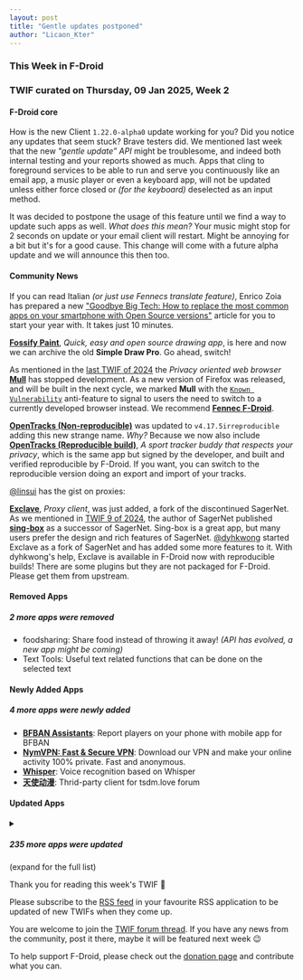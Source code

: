 ```yaml
---
layout: post
title: "Gentle updates postponed"
author: "Licaon_Kter"
---
```


### This Week in F-Droid

### TWIF curated on Thursday, 09 Jan 2025, Week 2

#### F-Droid core

How is the new Client `1.22.0-alpha0` update working for you? Did you notice any updates that seem stuck? Brave testers did. We mentioned last week that the new _"gentle update” API_ might be troublesome, and indeed both internal testing and your reports showed as much. Apps that cling to foreground services to be able to run and serve you continuously like an email app, a music player or even a keyboard app, will not be updated unless either force closed or _(for the keyboard)_ deselected as an input method.

It was decided to postpone the usage of this feature until we find a way to update such apps as well. _What does this mean?_ Your music might stop for 2 seconds on update or your email client will restart. Might be annoying for a bit but it's for a good cause. This change will come with a future alpha update and we will announce this then too.


#### Community News
If you can read Italian _(or just use Fennecs translate feature)_, Enrico Zoia has prepared a new ["Goodbye Big Tech: How to replace the most common apps on your smartphone with Open Source versions"](https://www.dday.it/redazione/51560/addio-big-tech-come-sostituire-le-app-piu-comuni-del-tuo-smartphone-con-versioni-open-source) article for you to start your year with. It takes just 10 minutes.

**[Fossify Paint](https://f-droid.org/packages/org.fossify.paint)**, _Quick, easy and open source drawing app_, is here and now we can archive the old **Simple Draw Pro**. Go ahead, switch!

As mentioned in the [last TWIF of 2024](https://f-droid.org/2024/12/26/twif.html) the _Privacy oriented web browser_ **[Mull](https://f-droid.org/packages/us.spotco.fennec_dos/)** has stopped development. As a new version of Firefox was released, and will be built in the next cycle, we marked **Mull** with the [`Known Vulnerability`](https://f-droid.org/docs/Anti-Features/#KnownVuln) anti-feature to signal to users the need to switch to a currently developed browser instead. We recommend **[Fennec F-Droid](https://f-droid.org/packages/org.mozilla.fennec_fdroid/)**.

**[OpenTracks \(Non\-reproducible\)](https://f-droid.org/packages/de.dennisguse.opentracks)** was updated to `v4.17.5irreproducible` adding this new strange name. _Why?_ Because we now also include **[OpenTracks \(Reproducible build\)](https://f-droid.org/packages/de.dennisguse.opentracks.playstore)**, _A sport tracker buddy that respects your privacy_, which is the same app but signed by the developer, and built and verified reproducible by F-Droid. If you want, you can switch to the reproducible version doing an export and import of your tracks.

[@linsui](https://gitlab.com/linsui) has the gist on proxies:

**[Exclave](https://f-droid.org/packages/com.github.dyhkwong.sagernet)**, _Proxy client_, was just added, a fork of the discontinued SagerNet. As we mentioned in [TWIF 9 of 2024](https://f-droid.org/2024/02/29/twif.html#community-news), the author of SagerNet published **[sing-box](https://f-droid.org/packages/io.nekohasekai.sfa/)** as a successor of SagerNet. Sing-box is a great app, but many users prefer the design and rich features of SagerNet. [@dyhkwong](https://github.com/dyhkwong) started Exclave as a fork of SagerNet and has added some more features to it. With dyhkwong's help, Exclave is available in F-Droid now with reproducible builds! There are some plugins but they are not packaged for F-Droid. Please get them from upstream.


#### Removed Apps
##### 2 more apps were removed
* foodsharing: Share food instead of throwing it away\! _(API has evolved, a new app might be coming)_
* Text Tools: Useful text related functions that can be done on the selected text

#### Newly Added Apps
##### 4 more apps were newly added
* **[BFBAN Assistants](https://f-droid.org/packages/com.cabbagelol.bfban)**: Report players on your phone with mobile app for BFBAN
* **[NymVPN: Fast & Secure VPN](https://f-droid.org/packages/net.nymtech.nymvpn)**: Download our VPN and make your online activity 100% private\. Fast and anonymous\.
* **[Whisper](https://f-droid.org/packages/org.woheller69.whisper)**: Voice recognition based on Whisper
* **[天使动漫](https://f-droid.org/packages/kzs.th000.tsdm_client)**: Thrid\-party client for tsdm\.love forum

#### Updated Apps
<details markdown=1>
<summary><h5>235 more apps were updated</h5> (expand for the full list)</summary>

* **[3D Model Viewer](https://f-droid.org/packages/org.andresoviedo.dddmodel2)** was updated to `4.1.1`
* **[Acode editor \- Android code editor](https://f-droid.org/packages/com.foxdebug.acode)** was updated to `1.10.7`
* **[Aegis Authenticator](https://f-droid.org/packages/com.beemdevelopment.aegis)** was updated to `3.3.3`
* **[Aer \- Fork of Anemo](https://f-droid.org/packages/alt.nainapps.aer)** was updated to `2024.12.25`
* **[Alembicons](https://f-droid.org/packages/com.kaanelloed.iconeration)** was updated to `2024.12.02`
* **[Amber](https://f-droid.org/packages/com.greenart7c3.nostrsigner)** was updated to `3.0.7`
* **[AndBible: Bible Study](https://f-droid.org/packages/net.bible.android.activity)** was updated to `5.0.835`
* **[AnkiDroid: Flashcards](https://f-droid.org/packages/com.ichi2.anki)** was updated to `2.20.1`
* **[ANOTHERpass](https://f-droid.org/packages/de.jepfa.yapm)** was updated to `2.0.4`
* **[Arcticons](https://f-droid.org/packages/com.donnnno.arcticons)** was updated to `12.0.5`
* **[Arcticons Black](https://f-droid.org/packages/com.donnnno.arcticons.light)** was updated to `12.0.5`
* **[Arcticons Day & Night](https://f-droid.org/packages/com.donnnno.arcticons.daynight)** was updated to `12.0.5`
* **[Arcticons Material You](https://f-droid.org/packages/com.donnnno.arcticons.you)** was updated to `12.0.5`
* **[Arx Libertatis](https://f-droid.org/packages/com.arxlibertatis)** was updated to `1.3.5.2`
* **[Aurora Store](https://f-droid.org/packages/com.aurora.store)** was updated to `4.6.3`
* **[Ball2Box](https://f-droid.org/packages/com.simondalvai.ball2box)** was updated to `4.1.6`
* **[Bangle\.js Gadgetbridge](https://f-droid.org/packages/com.espruino.gadgetbridge.banglejs)** was updated to `0.83.1-banglejs`
* **[Barcode Scanner](https://f-droid.org/packages/com.atharok.barcodescanner)** was updated to `1.25.0`
* **[baresip](https://f-droid.org/packages/com.tutpro.baresip)** was updated to `63.1.0`
* **[baresip\+](https://f-droid.org/packages/com.tutpro.baresip.plus)** was updated to `50.1.0`
* **[BetterCounter](https://f-droid.org/packages/org.kde.bettercounter)** was updated to `4.10.1`
* **[Bibleside](https://f-droid.org/packages/com.bibleside.bibleside)** was updated to `0.3.1-alpha`
* **[BitBanana](https://f-droid.org/packages/app.michaelwuensch.https://gitlab.com/linsuibitbanana)** was updated to `0.8.8`
* **[Blitzortung Lightning Monitor](https://f-droid.org/packages/org.blitzortung.android.app)** was updated to `2.2.6`
* **[Bluetooth Remote](https://f-droid.org/packages/com.atharok.btremote)** was updated to `1.5.1`
* **[Book's Story](https://f-droid.org/packages/ua.acclorite.book_story)** was updated to `1.5.0`
* **[Bookaccio Book Tracker](https://f-droid.org/packages/com.bugsdev2.bookaccio)** was updated to `0.2.0`
* **[Butterfly](https://f-droid.org/packages/dev.linwood.butterfly)** was updated to `2.2.3`
* **[c3nav](https://f-droid.org/packages/de.c3nav.droid)** was updated to `4.5.1`
* **[Calliope mini](https://f-droid.org/packages/cc.calliope.mini)** was updated to `2.0.5`
* **[Calorimeter](https://f-droid.org/packages/de.swgross.calorimeter)** was updated to `1.0.4`
* **[Capy Reader](https://f-droid.org/packages/com.capyreader.app)** was updated to `2025.01.1089`
* **[Cartes IGN](https://f-droid.org/packages/fr.ign.geoportail)** was updated to `3.1.30`
* **[Casio G\-Shock Smart Sync](https://f-droid.org/packages/org.avmedia.gshockGoogleSync)** was updated to `21.4`
* **[Catima — Loyalty Card Wallet](https://f-droid.org/packages/me.hackerchick.catima)** was updated to `2.34.2`
* **[Chaldea](https://f-droid.org/packages/cc.narumi.chaldea.fdroid)** was updated to `2.5.18`
* **[Chance](https://f-droid.org/packages/com.github.jameshnsears.chance)** was updated to `1.5.0`
* **[ChatLaunch for WhatsApp](https://f-droid.org/packages/dev.theolm.wwc)** was updated to `v0.15.0`
* **[Citrine](https://f-droid.org/packages/com.greenart7c3.citrine)** was updated to `0.6.0`
* **[Ciyue](https://f-droid.org/packages/org.eu.mumulhl.ciyue)** was updated to `0.16.0`
* **[Clash Meta For Android](https://f-droid.org/packages/com.github.metacubex.clash.meta)** was updated to `2.11.4.Meta`
* **[Clauncher](https://f-droid.org/packages/app.clauncher)** was updated to `v5.1.3`
* **[Clipious](https://f-droid.org/packages/com.github.lamarios.clipious)** was updated to `1.22.6`
* **[Commons](https://f-droid.org/packages/fr.free.nrw.commons)** was updated to `5.1.1`
* **[Conversations](https://f-droid.org/packages/eu.siacs.conversations)** was updated to `2.17.7+free`
* **[Converter NOW: Unit Converter](https://f-droid.org/packages/com.ferrarid.converterpro)** was updated to `4.2.4`
* **[Counter](https://f-droid.org/packages/me.tsukanov.counter)** was updated to `32`
* **[CrossWords](https://f-droid.org/packages/org.eehouse.android.xw4)** was updated to `4.4.204`
* **[Cryptomator](https://f-droid.org/packages/org.cryptomator.lite)** was updated to `1.10.4`
* **[Dahdidahdit \- the Morse Trainer](https://f-droid.org/packages/com.paddlesandbugs.dahdidahdit)** was updated to `1.13.1`
* **[DankChat](https://f-droid.org/packages/com.flxrs.dankchat)** was updated to `3.10.0`
* **[DAVx⁵](https://f-droid.org/packages/at.bitfire.davdroid)** was updated to `4.4.5-ose`
* **[Deku SMS](https://f-droid.org/packages/com.afkanerd.deku)** was updated to `0.56.0`
* **[Delta Icon Pack](https://f-droid.org/packages/website.leifs.delta.foss)** was updated to `1.9.9`
* **[DigiAgriApp](https://f-droid.org/packages/org.digiagriapp)** was updated to `0.3.1`
* **[DigiPaws \- Focus & Productivity](https://f-droid.org/packages/nethical.digipaws)** was updated to `1.3-alpha-lite`
* **[DNSNet](https://f-droid.org/packages/dev.clombardo.dnsnet)** was updated to `1.0.15`
* **[Droid\-ify](https://f-droid.org/packages/com.looker.droidify)** was updated to `0.6.4`
* **[Easter Eggs](https://f-droid.org/packages/com.dede.android_eggs)** was updated to `3.3.0`
* **[Easy Diary](https://f-droid.org/packages/me.blog.korn123.easydiary)** was updated to `1.4.318.202412220`
* **[Easy Dice](https://f-droid.org/packages/net.pejici.easydice)** was updated to `1.9.1`
* **[Emotic](https://f-droid.org/packages/futuristicgoo.emotic)** was updated to `0.1.5`
* **[Energize](https://f-droid.org/packages/com.flasskamp.energize)** was updated to `0.11.0`
* **[Ente Auth](https://f-droid.org/packages/io.ente.auth)** was updated to `4.2.2`
* **[EVIL SPIN\!\!](https://f-droid.org/packages/evil.spin)** was updated to `1.0.3`
* **[FaFa Runner](https://f-droid.org/packages/com.chenyifaer.fafarunner)** was updated to `1.0.6`
* **[FairEmail](https://f-droid.org/packages/eu.faircode.email)** was updated to `1.2256`
* **[Faraday](https://f-droid.org/packages/pw.faraday.faraday)** was updated to `1.1.4`
* **[FeedFlow \- RSS Reader](https://f-droid.org/packages/com.prof18.feedflow)** was updated to `0.0.62`
* **[Flip 2 DND](https://f-droid.org/packages/dev.robin.flip_2_dnd)** was updated to `1.1.0`
* **[FOSS Browser](https://f-droid.org/packages/de.baumann.browser)** was updated to `17`
* **[Fossify Launcher](https://f-droid.org/packages/org.fossify.home)** was updated to `1.0.1`
* **[Fossify SMS Messenger](https://f-droid.org/packages/org.fossify.messages)** was updated to `1.1.0`
* **[freeDictionaryApp](https://f-droid.org/packages/io.github.yamin8000.owl)** was updated to `1.7.3`
* **[Fucks Given](https://f-droid.org/packages/rocks.poopjournal.fucksgiven)** was updated to `1.0.6`
* **[Gadgetbridge](https://f-droid.org/packages/nodomain.freeyourgadget.gadgetbridge)** was updated to `0.83.1`
* **[Geological Time Scale](https://f-droid.org/packages/org.tengel.timescale)** was updated to `0.7.0`
* **[Ghost Commander](https://f-droid.org/packages/com.ghostsq.commander)** was updated to `1.64.1b2`
* **[GPSLogger](https://f-droid.org/packages/com.mendhak.gpslogger)** was updated to `133`
* **[GPSTest](https://f-droid.org/packages/com.android.gpstest.osmdroid)** was updated to `3.10.5`
* **[Graded \- Grade tracker](https://f-droid.org/packages/com.NightDreamGames.Grade.ly)** was updated to `2.7.2`
* **[Grocy: Self\-hosted Grocery Management](https://f-droid.org/packages/xyz.zedler.patrick.grocy)** was updated to `3.7.0`
* **[Gugal](https://f-droid.org/packages/com.porg.gugal)** was updated to `0.8.3`
* **[HACS](https://f-droid.org/packages/io.mainframe.hacs)** was updated to `2.20.1`
* **[Harmony Music](https://f-droid.org/packages/com.anandnet.harmonymusic)** was updated to `1.10.4`
* **[Headwind MDM Agent](https://f-droid.org/packages/com.hmdm.launcher)** was updated to `6.14`
* **[HexViewer](https://f-droid.org/packages/fr.ralala.hexviewer)** was updated to `1.56`
* **[Home Medkit](https://f-droid.org/packages/ru.application.homemedkit)** was updated to `1.6.2`
* **[HyperRogue](https://f-droid.org/packages/com.roguetemple.hyperroid)** was updated to `13.0v`
* **[i2pd](https://f-droid.org/packages/org.purplei2p.i2pd)** was updated to `2.55.0`
* **[Ichaival](https://f-droid.org/packages/com.utazukin.ichaival)** was updated to `1.9.3`
* **[Image Toolbox](https://f-droid.org/packages/ru.tech.imageresizershrinker)** was updated to `3.1.2`
* **[Imagepipe](https://f-droid.org/packages/de.kaffeemitkoffein.imagepipe)** was updated to `0.72`
* **[Ion Launcher](https://f-droid.org/packages/one.zagura.IonLauncher)** was updated to `y24-v14`
* **[IYPS](https://f-droid.org/packages/com.iyps)** was updated to `1.5.3`
* **[Jellyfin for Android TV](https://f-droid.org/packages/org.jellyfin.androidtv)** was updated to `0.18.3`
* **[Karbon](https://f-droid.org/packages/com.rk.xededitor)** was updated to `2.9.1`
* **[Keep it up](https://f-droid.org/packages/net.ibbaa.keepitup)** was updated to `1.6.0`
* **[Kepler\-App](https://f-droid.org/packages/de.keplerchemnitz.kepler_app)** was updated to `2.9.0`
* **[Key Mapper](https://f-droid.org/packages/io.github.sds100.keymapper)** was updated to `2.7.2`
* **[Keysh](https://f-droid.org/packages/io.github.hufrea.keysh)** was updated to `0.1.8`
* **[KitchenOwl](https://f-droid.org/packages/com.tombursch.kitchenowl)** was updated to `0.6.8`
* **[Kotatsu](https://f-droid.org/packages/org.koitharu.kotatsu)** was updated to `7.7.5`
* **[Kwik EFIS](https://f-droid.org/packages/player.efis.pfd)** was updated to `7.00`
* **[LibreSudoku](https://f-droid.org/packages/com.kaajjo.libresudoku)** was updated to `2.0.1`
* **[LibreTrack](https://f-droid.org/packages/org.proninyaroslav.libretrack)** was updated to `1.7.0`
* **[LinkDroid for Linkwarden](https://f-droid.org/packages/com.sbv.linkdroid)** was updated to `2.0.1`
* **[Linux Command Library](https://f-droid.org/packages/com.inspiredandroid.linuxcommandbibliotheca)** was updated to `3.2.7`
* **[Linwood Butterfly Nightly](https://f-droid.org/packages/dev.linwood.butterfly.nightly)** was updated to `2.2.3`
* **[Lissen: Audiobookshelf client](https://f-droid.org/packages/org.grakovne.lissen)** was updated to `1.2.0`
* **[Local NLP Backend](https://f-droid.org/packages/helium314.localbackend)** was updated to `1.2.13`
* **[Logger](https://f-droid.org/packages/com.logger.app)** was updated to `2.7.5`
* **[Markor](https://f-droid.org/packages/net.gsantner.markor)** was updated to `2.14.0`
* **[Material Notes](https://f-droid.org/packages/com.maelchiotti.localmaterialnotes)** was updated to `1.10.1`
* **[MedTimer](https://f-droid.org/packages/com.futsch1.medtimer)** was updated to `1.14.0`
* **[Memo Game \(Privacy Friendly\)](https://f-droid.org/packages/org.secuso.privacyfriendlymemory)** was updated to `1.1.1`
* **[mensen](https://f-droid.org/packages/de.ciluvien.mensen)** was updated to `1.4.0`
* **[Meshenger](https://f-droid.org/packages/d.d.meshenger)** was updated to `4.4.2`
* **[Meshtastic](https://f-droid.org/packages/com.geeksville.mesh)** was updated to `2.5.15`
* **[Mill](https://f-droid.org/packages/com.calcitem.sanmill)** was updated to `5.8.4`
* **[Money Manager Ex](https://f-droid.org/packages/com.money.manager.ex)** was updated to `2024.12.31`
* **[monocles chat](https://f-droid.org/packages/de.monocles.chat)** was updated to `2.0.3+free`
* **[MusicSearch](https://f-droid.org/packages/io.github.lydavid.musicsearch)** was updated to `1.13.0`
* **[Musify](https://f-droid.org/packages/com.gokadzev.musify.fdroid)** was updated to `9.0.3`
* **[My Expenses](https://f-droid.org/packages/org.totschnig.myexpenses)** was updated to `3.9.3`
* **[NetGuard](https://f-droid.org/packages/eu.faircode.netguard)** was updated to `2.332`
* **[neutriNote CE](https://f-droid.org/packages/com.appmindlab.nano)** was updated to `4.5.4a`
* **[News Reader](https://f-droid.org/packages/livio.rssreader)** was updated to `1.0.8`
* **[Next Player](https://f-droid.org/packages/dev.anilbeesetti.nextplayer)** was updated to `0.13.0-rc05`
* **[Nextcloud Deck](https://f-droid.org/packages/it.niedermann.nextcloud.deck)** was updated to `1.24.2`
* **[Nextcloud Dev](https://f-droid.org/packages/com.nextcloud.android.beta)** was updated to `20250103`
* **[NotallyX \- Quick Notes/Tasks](https://f-droid.org/packages/com.philkes.notallyx)** was updated to `6.3.0`
* **[Notesnook \- Private notes app](https://f-droid.org/packages/com.streetwriters.notesnook)** was updated to `3.0.26`
* **[Open Sudoku](https://f-droid.org/packages/org.moire.opensudoku)** was updated to `4.3.2`
* **[OpenWrt Manager](https://f-droid.org/packages/com.hg.openwrtmanager)** was updated to `1.36.0`
* **[Orgro](https://f-droid.org/packages/com.madlonkay.orgro)** was updated to `1.50.3`
* **[Orgzly Revived](https://f-droid.org/packages/com.orgzlyrevived)** was updated to `1.8.33`
* **[OSM Dashboard \(Offline\)](https://f-droid.org/packages/de.storchp.opentracks.osmplugin.offline)** was updated to `5.1.0`
* **[OSM Dashboard for OpenTracks](https://f-droid.org/packages/de.storchp.opentracks.osmplugin)** was updated to `5.1.0`
* **[Pachli for Mastodon](https://f-droid.org/packages/app.pachli)** was updated to `2.9.1`
* **[Pagan](https://f-droid.org/packages/com.qfs.pagan)** was updated to `1.6.7`
* **[Party UP\!](https://f-droid.org/packages/me.ocv.partyup)** was updated to `1.7.0`
* **[Password Monitor](https://f-droid.org/packages/com.password.monitor)** was updated to `1.0.2`
* **[Peristyle](https://f-droid.org/packages/app.simple.peri)** was updated to `v6.3.0`
* **[Persian Calendar](https://f-droid.org/packages/com.byagowi.persiancalendar)** was updated to `9.6.0`
* **[Petals](https://f-droid.org/packages/br.com.colman.petals)** was updated to `3.31.4`
* **[Phocid](https://f-droid.org/packages/org.sunsetware.phocid)** was updated to `20241228`
* **[PicGuard](https://f-droid.org/packages/com.kjxbyz.picguard)** was updated to `1.0.10`
* **[PIN Mnemonic \(Privacy Friendly\)](https://f-droid.org/packages/org.secuso.privacyfriendlypin)** was updated to `2.0.4`
* **[Planetario](https://f-droid.org/packages/com.jacquesb.planetario_a)** was updated to `3.2`
* **[Planisphere](https://f-droid.org/packages/org.tengel.planisphere)** was updated to `1.13.0`
* **[plees\-tracker](https://f-droid.org/packages/hu.vmiklos.plees_tracker)** was updated to `24.8.2`
* **[Plexus](https://f-droid.org/packages/tech.techlore.plexus)** was updated to `2.0.8`
* **[Podcini\.R \- Podcast instrument](https://f-droid.org/packages/ac.mdiq.podcini.R)** was updated to `7.2.0`
* **[pOT\-Droid](https://f-droid.org/packages/com.mde.potdroid)** was updated to `5.5.2`
* **[Power Ampache 2](https://f-droid.org/packages/luci.sixsixsix.powerampache2.fdroid)** was updated to `1.00-71-fdroid`
* **[Prayer Book](https://f-droid.org/packages/io.jozo.prayerbook)** was updated to `0.7.0`
* **[Privacy Browser](https://f-droid.org/packages/com.stoutner.privacybrowser.standard)** was updated to `3.19`
* **[QRAlarm](https://f-droid.org/packages/com.sweak.qralarm)** was updated to `2.3.1`
* **[Quicksy](https://f-droid.org/packages/im.quicksy.client)** was updated to `2.17.7+free`
* **[Quote Unquote](https://f-droid.org/packages/com.github.jameshnsears.quoteunquote)** was updated to `4.48.0-fdroid`
* **[Raccoon for Lemmy](https://f-droid.org/packages/com.livefast.eattrash.raccoonforlemmy.android)** was updated to `1.13.7`
* **[Rank\-My\-Favs](https://f-droid.org/packages/com.dessalines.rankmyfavs)** was updated to `0.6.3`
* **[Reader for Selfoss](https://f-droid.org/packages/bou.amine.apps.readerforselfossv2.android)** was updated to `124123651-github`
* **[Reckoning Skills \(Privacy Friendly\)](https://f-droid.org/packages/org.secuso.privacyfriendlyrecknoningskills)** was updated to `1.1.1`
* **[Recurring Expense Tracker](https://f-droid.org/packages/de.dbauer.expensetracker)** was updated to `0.12.6`
* **[Ricochlime](https://f-droid.org/packages/com.adilhanney.ricochlime)** was updated to `1.11.5`
* **[RiMusic](https://f-droid.org/packages/it.fast4x.rimusic)** was updated to `0.6.65.1`
* **[RootlessJamesDSP](https://f-droid.org/packages/me.timschneeberger.rootlessjamesdsp)** was updated to `1.6.13`
* **[Ruler \(Privacy Friendly\)](https://f-droid.org/packages/org.secuso.privacyfriendlyruler)** was updated to `1.1.2`
* **[Rush](https://f-droid.org/packages/com.shub39.rush)** was updated to `2.4.2`
* **[RustDesk](https://f-droid.org/packages/com.carriez.flutter_hbb)** was updated to `1.3.6`
* **[Safe Space](https://f-droid.org/packages/org.privacymatters.safespace)** was updated to `2.1.0`
* **[SCEE](https://f-droid.org/packages/de.westnordost.streetcomplete.expert)** was updated to `60.0`
* **[SchildiChat](https://f-droid.org/packages/de.spiritcroc.riotx)** was updated to `1.6.26.sc84`
* **[SchildiChat Next](https://f-droid.org/packages/chat.schildi.android)** was updated to `0.7.6.sc19`
* **[Screenshot Tile \(NoRoot\)](https://f-droid.org/packages/com.github.cvzi.screenshottile)** was updated to `2.11.3`
* **[Simlar \- secure calls](https://f-droid.org/packages/org.simlar)** was updated to `2.12.0 (alwaysOnline)`
* **[Simple Keyboard](https://f-droid.org/packages/rkr.simplekeyboard.inputmethod)** was updated to `5.24`
* **[Simple Search](https://f-droid.org/packages/de.tobiasbielefeld.searchbar)** was updated to `2.1`
* **[SimpleX Chat](https://f-droid.org/packages/chat.simplex.app)** was updated to `6.2.3`
* **[SimpMusic](https://f-droid.org/packages/com.maxrave.simpmusic)** was updated to `0.2.5`
* **[SiYuan](https://f-droid.org/packages/org.b3log.siyuan)** was updated to `3.1.18`
* **[SnapSaver](https://f-droid.org/packages/lying.fengfeng.snapsaver)** was updated to `0.7.0`
* **[SolitaireCG](https://f-droid.org/packages/net.sourceforge.solitaire_cg)** was updated to `4.0`
* **[Solon](https://f-droid.org/packages/com.odweta.solon)** was updated to `2.3.0`
* **[SpamBlocker \(Call & SMS\)](https://f-droid.org/packages/spam.blocker)** was updated to `4.0`
* **[Squeezer](https://f-droid.org/packages/uk.org.ngo.squeezer)** was updated to `2.3.8`
* **[Standard Notes](https://f-droid.org/packages/com.standardnotes)** was updated to `3.195.15`
* **[Stocks Widget](https://f-droid.org/packages/com.github.premnirmal.tickerwidget)** was updated to `3.9.835`
* **[Stroke Input Method \(筆畫輸入法\)](https://f-droid.org/packages/io.github.yawnoc.strokeinput)** was updated to `1.4.1`
* **[Super Productivity](https://f-droid.org/packages/com.superproductivity.superproductivity)** was updated to `11.0.3`
* **[Swiss Bitcoin Pay](https://f-droid.org/packages/ch.swissbitcoinpay.checkout)** was updated to `2.2.9`
* **[Table Habit](https://f-droid.org/packages/io.github.friesi23.mhabit)** was updated to `1.14.4`
* **[Taler Wallet](https://f-droid.org/packages/net.taler.wallet.fdroid)** was updated to `0.14.2`
* **[TermuC](https://f-droid.org/packages/cn.rbc.termuc)** was updated to `0.1.6`
* **[Text Tools](https://f-droid.org/packages/com.corphish.quicktools)** was updated to `2.0.2`
* **[The One App](https://f-droid.org/packages/io.theoneapp)** was updated to `3.0.2`
* **[Thumb\-Key](https://f-droid.org/packages/com.dessalines.thumbkey)** was updated to `4.0.12`
* **[Tickmate](https://f-droid.org/packages/de.smasi.tickmate)** was updated to `1.4.14`
* **[Tilde Friends](https://f-droid.org/packages/com.unprompted.tildefriends.fdroid)** was updated to `0.0.26`
* **[Traditional T9](https://f-droid.org/packages/io.github.sspanak.tt9)** was updated to `42.0`
* **[Transito](https://f-droid.org/packages/ht.sr.git.mil.transito)** was updated to `0.9.1.8`
* **[TRIfA](https://f-droid.org/packages/com.zoffcc.applications.trifa)** was updated to `1.0.242`
* **[Trigger](https://f-droid.org/packages/com.example.trigger)** was updated to `4.0.1`
* **[Trime](https://f-droid.org/packages/com.osfans.trime)** was updated to `3.3.2`
* **[Träwelldroid](https://f-droid.org/packages/de.hbch.traewelling)** was updated to `2.17.5`
* **[Tuner](https://f-droid.org/packages/de.moekadu.tuner)** was updated to `7.1.0`
* **[Tusky](https://f-droid.org/packages/com.keylesspalace.tusky)** was updated to `27.0`
* **[Tuta Mail](https://f-droid.org/packages/de.tutao.tutanota)** was updated to `259.241220.0`
* **[Unciv](https://f-droid.org/packages/com.unciv.app)** was updated to `4.14.19`
* **[Unexpected Keyboard](https://f-droid.org/packages/juloo.keyboard2)** was updated to `1.30.3`
* **[Unstoppable Crypto Wallet](https://f-droid.org/packages/io.horizontalsystems.bankwallet)** was updated to `0.41.3`
* **[Untracker](https://f-droid.org/packages/me.zhanghai.android.untracker)** was updated to `1.0.6`
* **[UP\-Example](https://f-droid.org/packages/org.unifiedpush.example)** was updated to `2.0.3`
* **[Valentin's PowerTools \#016 \- Tomato Potato Clock](https://f-droid.org/packages/v4lpt.vpt.c016.TPC)** was updated to `1.0.3`
* **[Vector Pinball](https://f-droid.org/packages/com.dozingcatsoftware.bouncy)** was updated to `1.14.0`
* **[Vespucci](https://f-droid.org/packages/de.blau.android)** was updated to `20.2.2.0`
* **[Voice Notify](https://f-droid.org/packages/com.pilot51.voicenotify)** was updated to `1.4.1`
* **[VRChat Android Assistant](https://f-droid.org/packages/cc.sovellus.vrcaa)** was updated to `2.3.6`
* **[Waistline](https://f-droid.org/packages/com.waist.line)** was updated to `3.9.2`
* **[WG Tunnel](https://f-droid.org/packages/com.zaneschepke.wireguardautotunnel)** was updated to `3.6.6`
* **[WiFi Widget](https://f-droid.org/packages/com.w2sv.wifiwidget)** was updated to `1.6.3`
* **[WikiReader](https://f-droid.org/packages/org.nsh07.wikireader)** was updated to `1.9.0`
* **[Wuxia Learn \- Learn Chinese](https://f-droid.org/packages/com.wuxialearn.wuxialearn)** was updated to `1.2.4`
* **[wX](https://f-droid.org/packages/joshuatee.wx)** was updated to `55925`
* **[Xray](https://f-droid.org/packages/io.github.saeeddev94.xray)** was updated to `8.4.0`
* **[Xtra](https://f-droid.org/packages/com.github.andreyasadchy.xtra)** was updated to `2.40.5`
* **[YAACC](https://f-droid.org/packages/de.yaacc)** was updated to `4.3.0`
* **[YAM Launcher](https://f-droid.org/packages/eu.ottop.yamlauncher)** was updated to `1.7`
* **[yetCalc](https://f-droid.org/packages/yetzio.yetcalc)** was updated to `2.0.5`
* **[You Have Mail](https://f-droid.org/packages/dev.lbeernaert.youhavemail)** was updated to `0.18.2`
* **[Your local weather](https://f-droid.org/packages/org.thosp.yourlocalweather)** was updated to `6.0.5`
* **[zSMTH](https://f-droid.org/packages/com.zfdang.zsmth_android)** was updated to `24.12.27`
* **[µLauncher](https://f-droid.org/packages/de.jrpie.android.launcher)** was updated to `j-0.0.19`

</details>

Thank you for reading this week's TWIF 🙂

Please subscribe to the [RSS feed](https://f-droid.org/news/) in your favourite RSS application to be updated of new TWIFs when they come up.

You are welcome to join the [TWIF forum thread](https://forum.f-droid.org/t/new-twif-submission-thread/23546). If you have any news from the community, post it there, maybe it will be featured next week 😉

To help support F-Droid, please check out the [donation page](https://f-droid.org/donate/) and contribute what you can.
